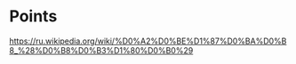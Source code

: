 # Points

https://ru.wikipedia.org/wiki/%D0%A2%D0%BE%D1%87%D0%BA%D0%B8_%28%D0%B8%D0%B3%D1%80%D0%B0%29
